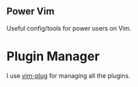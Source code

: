 ## Power Vim
Useful config/tools for power users on Vim.

# Plugin Manager
I use [vim-plug](https://github.com/junegunn/vim-plug) for managing all the plugins.

